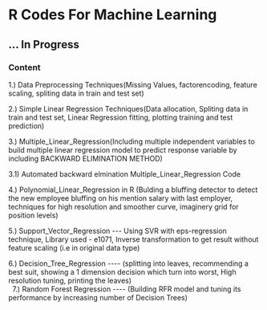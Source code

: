 # R Codes For Machine Learning

##  ... In Progress

### Content

1.) Data Preprocessing Techniques(Missing Values, factorencoding, feature scaling, spliting data in train and test set)  
  
2.) Simple Linear Regression Techniques(Data allocation, Spliting data in train and test set, Linear Regression fitting, plotting training and test prediction)  
  
3.) Multiple_Linear_Regression(Including multiple independent variables to build multiple linear regression model to predict response variable by including BACKWARD ELIMINATION METHOD)  
  
3.1) Automated backward elmination Multiple_Linear_Regression Code  
  
4.) Polynomial_Linear_Regression in R (Bulding a bluffing detector to detect the new employee bluffing on his mention salary with last employer, techniques for high resolution and smoother curve, imaginery grid for position levels)  
  
5.) Support_Vector_Regression --- Using SVR with eps-regression technique, Library used - e1071, Inverse transformation to get result without feature scaling (i.e in original data type)  
  
6.) Decision_Tree_Regression ---- (splitting into leaves, recommending a best suit, showing a 1 dimension decision which turn into worst, High resolution tuning, printing the leaves)  
  
7.) Random Forest Regression ---- (Building RFR model and tuning its performance by increasing number of Decision Trees)  
  

